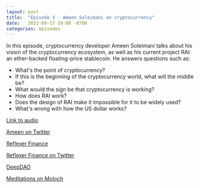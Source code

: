 ```yaml
---
layout: post
title:  "Episode 3 - Ameen Soleimani on cryptocurrency"
date:   2022-09-17 19:00 -0700
categories: episodes
---
```


In this episode, cryptocurrency developer Ameen Soleimani talks about his vision of the cryptocurrency ecosystem, as well as his current project RAI: an ether-backed floating-price stablecoin. He answers questions such as:
 - What's the point of cryptocurrency?
 - If this is the beginning of the cryptocurrency world, what will the middle be?
 - What would the sign be that cryptocurrency is working?
 - How does RAI work?
 - Does the design of RAI make it impossible for it to be widely used?
 - What's wrong with how the US dollar works?

[Link to audio](https://podcasts.google.com/feed/aHR0cHM6Ly9mZWVkcy5saWJzeW4uY29tLzQzODA4MS9yc3M/episode/YTlmZWFiOWEtMmJkMi00ZDM0LWIwYmEtODgwNTNlMmQ3ODVm)

[Ameen on Twitter](https://twitter.com/ameensol)

[Reflexer Finance](https://reflexer.finance/)

[Reflexer Finance on Twitter](https://twitter.com/reflexerfinance)

[DeepDAO](https://deepdao.io/)

[Meditations on Moloch](https://slatestarcodex.com/2014/07/30/meditations-on-moloch/)
